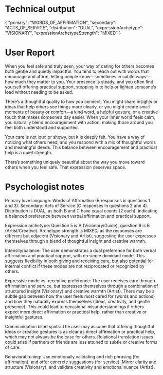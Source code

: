 # Technical output

{
  "primary": "WORDS_OF_AFFIRMATION",
  "secondary": "ACTS_OF_SERVICE",
  "distribution": "DUAL",
  "expressionArchetype": "VISIONARY",
  "expressionArchetypeStrength": "MIXED"
}

# User Report

When you feel safe and truly seen, your way of caring for others becomes both gentle and quietly impactful. You tend to reach out with words that encourage and affirm, letting people know—sometimes in subtle ways—how much they matter to you. Your presence is steady, and you often find yourself offering practical support, stepping in to help or lighten someone’s load without needing to be asked.

There’s a thoughtful quality to how you connect. You might share insights or ideas that help others see things more clearly, or you might create small moments of beauty or comfort—a kind word, a helpful gesture, or a creative touch that makes someone’s day easier. When your inner world feels calm, you naturally blend encouragement with action, making those around you feel both understood and supported.

Your care is not loud or showy, but it is deeply felt. You have a way of noticing what others need, and you respond with a mix of thoughtful words and meaningful deeds. This balance between encouragement and practical help is a quiet strength.

There’s something uniquely beautiful about the way you move toward others when you feel safe. That expression deserves space.

# Psychologist notes

Primary love language: Words of Affirmation (B responses in questions 1 and 3). Secondary: Acts of Service (C responses in questions 2 and 4). Distribution is DUAL, as both B and C have equal counts (2 each), indicating a balanced preference between verbal affirmation and practical support.

Expression archetype: Question 5 is A (Visionary/Guide), question 6 is B (Artist/Creative). Archetype strength is MIXED, as the responses are different but adjacent (Visionary and Artist), suggesting the user expresses themselves through a blend of thoughtful insight and creative warmth.

Intensity/balance: The user demonstrates a dual preference for both verbal affirmation and practical support, with no single dominant mode. This suggests flexibility in both giving and receiving care, but also potential for internal conflict if these modes are not reciprocated or recognized by others.

Expressive mode vs. receptive preference: The user receives care through affirmation and service, but expresses themselves through a combination of structured insight (Visionary) and creative warmth (Artist). There may be a subtle gap between how the user feels most cared for (words and actions) and how they naturally express themselves (ideas, creativity, and gentle presence). This could lead to occasional misunderstandings if others expect more direct affirmation or practical help, rather than creative or insightful gestures.

Communication blind spots: The user may assume that offering thoughtful ideas or creative gestures is as clear as direct affirmation or practical help, which may not always be the case for others. Relational translation issues could arise if partners or friends are less attuned to subtle or creative forms of care.

Behavioral tuning: Use emotionally validating and rich phrasing (for affirmation), and offer concrete suggestions (for service). Mirror clarity and structure (Visionary), and validate creativity and emotional nuance (Artist).
